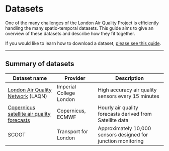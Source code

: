 # Datasets

One of the many challenges of the London Air Quality Project is efficiently handling the many spatio-temporal datasets.
This guide aims to give an overview of these datasets and describe how they fit together.

If you would like to learn how to download a dataset, [please see this guide](download.md).

***

## Summary of datasets

| Dataset name  | Provider | Description   |
|---------------|-------|---------------|
| [London Air Quality Network](https://www.londonair.org.uk/) (LAQN) |  Imperial College London | High accuracy air quality sensors every 15 minutes |
| [Copernicus satellite air quality forecasts](https://atmosphere.copernicus.eu/)| Copernicus, ECMWF | Hourly air quality forecasts derived from Satellite data |
| SCOOT | Transport for London | Approximately 10,000 sensors designed for junction monitoring |